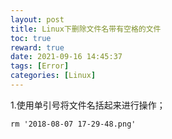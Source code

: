 ```yaml
---
layout: post
title: Linux下删除文件名带有空格的文件
toc: true
reward: true
date: 2021-09-16 14:45:37
tags: [Error]
categories: [Linux]
---
```

1.使用单引号将文件名括起来进行操作；

`rm '2018-08-07 17-29-48.png'`